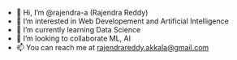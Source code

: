 - 👋 Hi, I’m @rajendra-a (Rajendra Reddy)
- 👀 I’m interested in Web Developement and Artificial Intelligence
- 🌱 I’m currently learning Data Science
- 💞️ I’m looking to collaborate ML, AI
- 📫 You can reach me at rajendrareddy.akkala@gmail.com

